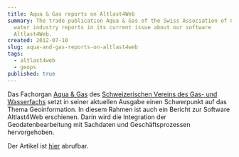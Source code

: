 ```yaml
---
title: Aqua & Gas reports on Altlast4Web
summary: The trade publication Aqua & Gas of the Swiss Association of Gas and
  water industry reports in its current issue about our software
  Altlast4Web.
created: 2012-07-10
slug: aqua-and-gas-reports-on-altlast4web
tags:
  - altlast4web
  - geops
published: true
---
```


Das Fachorgan [Aqua & Gas](http://www.svgw.ch/index.php?id=180) des [Schweizerischen Vereins des Gas- und Wasserfachs](http://www.svgw.ch) setzt in seiner aktuellen Ausgabe einen Schwerpunkt auf das Thema Geoinformation. In diesem Rahmen ist auch ein Bericht zur Software Altlast4Web erschienen. Darin wird die Integration der Geodatenbearbeitung mit Sachdaten und Geschäftsprozessen hervorgehoben.

Der Artikel ist [hier](/images/altlast4webaquagas.pdf) abrufbar.

